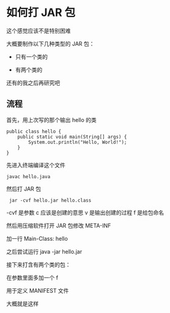 # 如何打 JAR 包

这个感觉应该不是特别困难

大概要制作以下几种类型的 JAR 包：

* 只有一个类的

* 有两个类的

还有的我之后再研究吧

## 流程

首先，用上次写的那个输出 hello 的类

```
public class hello {
    public static void main(String[] args) {
        System.out.println("Hello, World!");
    }
}
```

先进入终端编译这个文件

```
javac hello.java
```

然后打 JAR 包

```
 jar -cvf hello.jar hello.class 
```

-cvf 是参数 c 应该是创建的意思 v 是输出创建的过程 f 是给包命名

然后用压缩软件打开 JAR 包修改 META-INF

加一行 Main-Class: hello

之后尝试运行 java -jar hello.jar 

接下来打含有两个类的包：

在参数里面多加一个 f 

用于定义 MANIFEST 文件

大概就是这样

